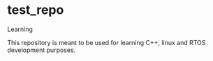 # test_repo
Learning

This repository is meant to be used for learning C++, linux and RTOS development purposes.
